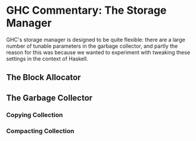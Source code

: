 # GHC Commentary: The Storage Manager



GHC's storage manager is designed to be quite flexible: there are a large number of tunable parameters in the garbage collector, and partly the reason for this was because we wanted to experiment with tweaking these settings in the context of Haskell.



[](/trac/ghc/attachment/wiki/Commentary/Rts/Storage/sm-top.png)


## The Block Allocator


## The Garbage Collector


### Copying Collection


### Compacting Collection


